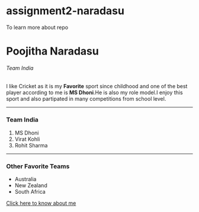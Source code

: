 # assignment2-naradasu
To learn more about repo
# Poojitha Naradasu

###### Team India

I like Cricket as it is my **Favorite** sport since childhood and one of the best player according to me is **MS Dhoni**.He is also my role model.I enjoy this sport and also partipated in many competitions from school level.

___
### Team India
1. MS Dhoni
2. Virat Kohli
3. Rohit Sharma

___
### Other Favorite Teams
* Australia
* New Zealand
* South Africa

[Click here to know about me](https://github.com/Poojitha2405/assignment2-naradasu/blob/main/AboutMe.md)